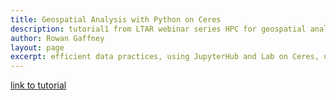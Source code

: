 ```yaml
---
title: Geospatial Analysis with Python on Ceres
description: tutorial1 from LTAR webinar series HPC for geospatial analysis
author: Rowan Gaffney
layout: page
excerpt: efficient data practices, using JupyterHub and Lab on Ceres, using Dask for parallel computing
---
```


[link to tutorial](/scinet-site/assets/img/geospatial/Tutorial1-JHub.html)

